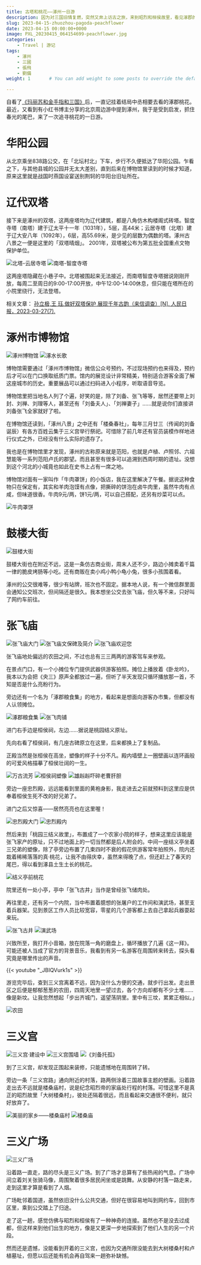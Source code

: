```yaml
---
title: 古塔和桃花——涿州一日游
description: 因为对三国旧情复燃，突然又奔上访古之旅，来到昭烈和桓侯故里，看见涿郡的桃花。
slug: 2023-04-15-zhuozhou-pagoda-peachflower
date: 2023-04-15 00:00:00+0000
image: PXL_20230415_064154699-peachflower.jpg
categories:
    - Travel | 游记
tags:
    - 涿州
    - 三國
    - 張飛
    - 劉備
weight: 1       # You can add weight to some posts to override the default sorting (date descending)

---
```

自看了[《玛丽苏和金手指和三国》](https://www.jjwxc.net/onebook.php?novelid=5148726)后，一直记挂着结局中丞相要去看的涿郡桃花。最近，又看到有小红书博主分享的北京周边游中提到涿州，我于是受到启发，抓住春光的尾巴，来了一次追寻桃花的一日游。

# 华阳公园

从北京乘坐838路公交，在「北坛村北」下车，步行不久便抵达了华阳公园。乍看之下，与其他县城的公园并无太大差别，直到后来在博物馆里读到的时候才知道，原来这里就是战国时燕国设宴送别荆轲的华阳台旧址所在。

# 辽代双塔

接下来是涿州的双塔，这两座塔均为辽代建筑，都是八角仿木构楼阁式砖塔。智度寺塔（南塔）建于辽太平十一年（1031年），5层，高44米；云居寺塔（北塔）建于辽大安八年（1092年），6层，高55.69米，是少见的层数为偶数的塔。涿州古八景之一便是这里的「双塔晴烟」。
2001年，双塔被公布为第五批全国重点文物保护单位。

![北塔-云居寺塔](PXL_20230415_024451767-zhuozhou-north-pagoda.jpg) ![南塔-智度寺塔](PXL_20230415_024947650-zhuozhou-south-pagoda.jpg)

这两座塔隐藏在小巷子中。北塔被围起来无法接近，而南塔智度寺塔据说刚刚开放，每周二至周日的9:00-17:00开放，中午12:00-14:00休息，但只能在塔所在的小院里绕行，无法登塔。

相关文章：
[孙立极,王 珏.做好双塔保护 展现千年古韵（来信调查）[N]. 人民日报，2023-03-27(7).](http://paper.people.com.cn/rmrb/html/2023-03/27/nw.D110000renmrb_20230327_1-07.htm#)

# 涿州市博物馆

![涿州博物馆](PXL_20230415_030834909-zhuozhou-museum.jpg) ![涿水长歌](PXL_20230415_031435466-history-of-zhuoshui.jpg)

博物馆需要通过「涿州市博物馆」微信公众号预约，不过现场预约也来得及，预约后才可以在门口换取纸质门票。馆内的展览设计非常精美，特别适合游客全面了解这座城市的历史。重要展品可以通过扫码进入小程序，听取语音导览。

博物馆里把当地名人列了个遍，好笑的是，除了刘备、张飞等等，居然还要带上刘封、刘禅、刘理等人，甚至还有「刘备夫人」、「刘禅妻子」……就是说你们直接讲刘备张飞全家就好了啦。

在博物馆还读到，「涿州八景」之中还有「楼桑春社」，每年三月廿三（传闻的刘备诞辰）有各方百姓云集于三义宫举行祭祀。可惜除了前几年还有官员装模作样地进行仪式之外，已经没有什么实际的遗存了。

我也是在博物馆里才发现，涿州的古称原来就是范阳，也就是卢植、卢照邻、六祖慧能等一系列范阳卢氏的郡望。而且甚至有很多可以追溯到西周时期的遗址。没想到这个河北的小城竟也如此在史书上占有一席之地。

博物馆对面有一家叫作「牛肉罩饼」的小饭店，我在这里解决了午餐。据说这种食物只在保定有，其实和羊肉泡馍有点像，把撕碎的饼泡在卤牛肉里，虽然牛肉有点咸，但味道很香。牛肉9元/两，饼1元/两，可以自己搭配，还另有炒菜可以点。

![牛肉罩饼](PXL_20230415_042752134-niurouzhaobing.jpg)

# 鼓楼大街

![鼓楼大街](PXL_20230415_050035646-guloudajie.jpg)

鼓楼大街也在附近不远，这是一条仿古商业街，周末人还不少，路边小摊卖着千篇一律的脆皮烤肠等小吃。还有商贩在卖小鸡小鸭小龟小兔，很多小孩围着看。

涿州的公交很难等，很少有站牌，班次也不固定。据本地人说，有一个微信群里面会通知公交班次，但间隔还是很久。我本想坐公交去张飞庙，但久等不来，只好叫了网约车前往。

# 张飞庙

![张飞庙大门](PXL_20230415_061443242-zhang-fei-temple-gate.jpg) ![张飞庙文保碑及简介](PXL_20230415_061802244-zhang-fei-temple-stele.jpg) ![张飞庙欢迎您](PXL_20230415_071804454-zhang-fei-temple-welcome.jpg)

张飞庙地处偏远的农田之间，不过也总有三三两两的游客驾车来参观。

在景点门口，有一个小摊位专门提供武器供游客拍照。摊位上播放着《卧龙吟》，我本以为会把《央三》原声全都放过一遍，但听了半天发现只循环播放那一首，不知是否是什么亮粉行为。

旁边还有一个名为「涿郡粮食集」的地方，看起来是想面向游客办市集，但都没有人认领摊位。

![涿郡粮食集](PXL_20230415_061458323-market-gate.jpg) ![张飞肉铺](PXL_20230415_061728778-zhang-fei-butchery.jpg)

进门右手边是桓侯祠，左边……据说是桃园结义原址。

先向右看了桓侯祠，有几座古碑原立在这里，后来都换上了复制品。

正殿当然是张桓侯在高坐，塑像的样子十分不凡。殿内墙壁上一圈壁画以连环画般的可爱风格描摹了桓侯壮阔的一生。

![万古流芳](PXL_20230415_063721447-wanguliufang.jpg) ![桓侯祠塑像](PXL_20230415_063257591_huanhou_shrine_statue.jpg) ![雄赳赳吓碎老曹肝胆](PXL_20230415_063532316-battling-cao.jpg)

旁边一座忠烈殿，远远能看到里面的黄袍身影，我走进去之前就预料到这里应是供奉着桓侯生死不改的好兄弟了。

进门之后又惊喜——居然亮亮也在这里喔！

![忠烈殿大门](PXL_20230415_062733165-zhongliedian-gate.jpg) ![忠烈殿内](PXL_20230415_063004609-zhongliedian-inside.jpg)

然后来到「桃园三结义故里」，布置成了一个农家小院的样子，想来这里应该能是张飞家产的原址，只不过地面上的一切当然都是后人附会的。中间一座结义亭坐着三兄弟的塑像，除了亭旁边布置了几束四时不衰的假花供游客常年拍照外，院内还栽着稀稀落落的真·桃花，让我不由得庆幸，虽然来得晚了点，但还赶上了春天的尾巴，得以看到涿县土生土长的桃花。

![结义亭前桃花](PXL_20230415_064154699-peachflower.jpg)

院里还有一处小亭，亭中「张飞古井」当作是曾经张飞储肉处。

再往里走，还有另一个内院，当中布置着臆想的张屠户的工作间和演武场，甚至支着兵器架。见到景区工作人员比较宽容，零星的几个游客都上去自己拿起兵器耍起来玩。

![张飞古井](PXL_20230415_064645070-zhang-fei-well.jpg) ![演武场](PXL_20230415_065545694-spears.jpg)

兴致所至，我打开小音箱，放在院落一角的磨盘上，循环播放了几遍《这一拜》。可能还被人当成了官方的背景音乐，我看到有另一名游客在周围转来转去，探头看究竟是哪里传出的声音。

{{< youtube "_JBIQVurk1s" >}}

游览完毕后，查到三义宫离着不远，因为没什么方便的交通，就步行出发。走出景区之后便是郁郁葱葱的农田，四周天地里一望过去，各个方向却都有不少土堆……像是新坟。让我忽然想起「步出齐城门，遥望荡阴里。里中有三坟，累累正相似。」

![农田](PXL_20230415_072806001-field.jpg)

# 三义宫

![三义宫·建设中](PXL_20230415_080150262-construction.jpg) ![三义宫围墙](PXL_20230415_075604431-wall.jpg) ![《刘备托孤》](IMG_20230415_160229-liu-bei-heir.jpg)

到了三义宫，却发现正围起来装修，只能遗憾地在周围转了转。

旁边一条「三义宫路」通向附近的村落，路两侧涂着三国故事主题的壁画。沿着路走出去不远就是楼桑庙村，说是纪念昭烈帝的家庙处行程的村落。可惜这里不是真正的昭烈故里「大树楼桑村」，彼处还隔着很远，而且看起来交通很不便利，就只好放弃了。

![美丽的家乡——楼桑庙村](PXL_20230415_084414156-lousangmiao-village.jpg) ![楼桑庙](PXL_20230415_084634663-lousangmiao.jpg)

# 三义广场

![三义广场](PXL_20230415_084823850-sanyi-place.jpg)

沿着路一直走，路的尽头是三义广场。到了广场才总算有了些热闹的气息。广场中间立着刘关张骑马像，周围聚着很多居民闲坐或是跳舞。从安静的村落一路走来，走到这里才算是看到了人烟。

广场毗邻着国道，虽然依旧没什么公共交通，但好在很容易地叫到网约车，回到市区里，乘到公交踏上了归途。

走了这一趟，感觉仿佛与昭烈和桓侯有了一种神奇的连接。虽然也不是没去过成都，但这样来到他们出生的地方，像是又更深一步地探索到了他们人生的另一个片段。

然而还是遗憾，没能看到开着的三义宫，也因为交通所限没能去到大树楼桑村和卢植墓址，但愿以后还能有机会再自驾来一趟弥补缺憾。